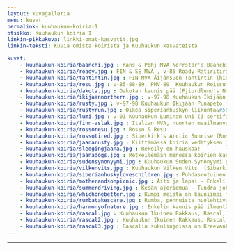 ```yaml
---
layout: kuvagalleria
menu: kuvat
permalink: kuuhaukun-koiria-1
otsikko: Kuuhaukun koiria I
linkin-pikkukuva: linkki-omat-kasvatit.jpg
linkin-teksti: Kuvia omista koirista ja Kuuhaukun kasvateista

kuvat:
    - kuuhaukun-koiria/baanchi.jpg : Kans & Pohj MVA Norrstar's Baanchi
    - kuuhaukun-koiria/roady.jpg : FIN & SE MVA , v-86 Roady Ratiritiralla 
    - kuuhaukun-koiria/tantintin.jpg : FIN MVA Äijänsuon Tantintin (hiekanvärinen) 
    - kuuhaukun-koiria/resu.jpg : v-85-88-89, PMV-89  Kuuhaukun Reissumies 
    - kuuhaukun-koiria/dakota.jpg : Dakotan kaunis pää (Fjiordlund's Northern Tok)
    - kuuhaukun-koiria/ikijaannorthern.jpg : v-97-98 Kuuhaukun Ikijään Punapeto (puna-valkoinen) (8 sertifikaattia), Fjiordlund's Northern Tok (9 sertifikaattia) (musta-valkoinen)
    - kuuhaukun-koiria/rusty.jpg : v-97-98 Kuuhaukun Ikijään Punapeto (Rusty)
    - kuuhaukun-koiria/rustyrun.jpg : Oikea siperianhuskyn liikunta&#58; Rusty liikkeessä
    - kuuhaukun-koiria/lumi.jpg : v-01 Kuuhaukun Luminan Uni (3 sertifikaattia, 2 CACIB) (v-91 Kuuhaukun Fakiiri x v-97-98 Kuuhaukun Ikijään Punapeto), tässä pystykorvaryhmän 3
    - kuuhaukun-koiria/finn-aslak.jpg : Italian MVA, nuorten maailmanvoittaja -86 Kuuhaukun Finn-Aslak
    - kuuhaukun-koiria/rossoresu.jpg : Rosso & Resu
    - kuuhaukun-koiria/rossotired.jpg : Siberkirk's Arctic Sunrise (Rosso) lepäilemässä rekiretken jälkeen
    - kuuhaukun-koiria/jaanarusty.jpg : Kiittämässä koiria vedätyksen jälkeen, minä ja Rusty
    - kuuhaukun-koiria/sledgingjaana.jpg : Rekeily on hauskaa!
    - kuuhaukun-koiria/jaanadogs.jpg : Retkeilemään menossa koirien kanssa
    - kuuhaukun-koiria/sudensynonyymi.jpg : Kuuhaukun Suden Synonyymi pentuna (Siberkirk's Ancient Times Hero x Kuuhaukun Ruusunmieli)
    - kuuhaukun-koiria/vilkenvits.jpg : Kuuhaukun Vilken Vits  (Siberkirk's Ancient Times Hero x Kuuhaukun Texasin Ruusu)
    - kuuhaukun-koiria/siberianhuskyloveschildren.jpg : Puhdasrotuinen vanhan linjan ("old line") 
    - kuuhaukun-koiria/motherandsonpicnic.jpg : Äiti ja lapsi - Enkeli ja Tojon retkellä
    - kuuhaukun-koiria/summerdriving.jpg : Kesän ajoriemua - Tundra johdossa
    - kuuhaukun-koiria/whichonebetter.jpg : Kumpi meistä on kauniimpi ja suloisempi? Rumba (Kuuhaukun Rakas Riivaaja) sekä Ruuti (Kuuhaukun Räppäävä Ruuti)
    - kuuhaukun-koiria/rumbatakescare.jpg : Rumba, pennuista huolehtiva husky-setä
    - kuuhaukun-koiria/harmonyofnature.jpg : Enkelin kaunis pää ilmentää luonnon harmoniaa
    - kuuhaukun-koiria/rascal.jpg : Kuuhaukun Ikuinen Rakkaus, Rascal, pelastettiin 9-vuotiaana safarikennelistä takaisin kotikenneliin © 2004 Carol Dixon, Troika kennelistä
    - kuuhaukun-koiria/rascal2.jpg : Kuuhaukun Ikuinen Rakkaus, Rascal, 3 serttiä (v-85-88, PMV-89 Kuuhaukun Reissumies x EUJV-91 Kuuhaukun Teksasin Ruusu) © 2004 Carol Dixon, Troika kennelistä
    - kuuhaukun-koiria/rascal3.jpg : Rascalin sukulinjoissa on Kreevanka, kuuluisa 1930 -luvun Siperian tuonti, vain kymmenen sukupolven päässä © 2004 Carol Dixon, Troika kennelistä
---
```

---

